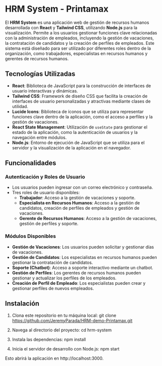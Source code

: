 # HRM System - Printamax

El **HRM System** es una aplicación web de gestión de recursos humanos desarrollada con **React** y **Tailwind CSS**, utilizando **Node.js** para la visualización. Permite a los usuarios gestionar funciones clave relacionadas con la administración de empleados, incluyendo la gestión de vacaciones, la contratación de candidatos y la creación de perfiles de empleados. Este sistema está diseñado para ser utilizado por diferentes roles dentro de la organización, como trabajadores, especialistas en recursos humanos y gerentes de recursos humanos.

## Tecnologías Utilizadas

- **React**: Biblioteca de JavaScript para la construcción de interfaces de usuario interactivas y dinámicas.
- **Tailwind CSS**: Framework de diseño CSS que facilita la creación de interfaces de usuario personalizadas y atractivas mediante clases de utilidad.
- **Lucide Icons**: Biblioteca de íconos que se utiliza para representar funciones clave dentro de la aplicación, como el acceso a perfiles y la gestión de vacaciones.
- **React State Management**: Utilización de `useState` para gestionar el estado de la aplicación, como la autenticación de usuarios y la navegación entre módulos.
- **Node.js**: Entorno de ejecución de JavaScript que se utiliza para el servidor y la visualización de la aplicación en el navegador.

## Funcionalidades

### Autenticación y Roles de Usuario
- Los usuarios pueden ingresar con un correo electrónico y contraseña.
- Tres roles de usuario disponibles:
  - **Trabajador**: Acceso a la gestión de vacaciones y soporte.
  - **Especialista en Recursos Humanos**: Acceso a la gestión de candidatos, creación de perfiles de empleados y gestión de vacaciones.
  - **Gerente de Recursos Humanos**: Acceso a la gestión de vacaciones, gestión de perfiles y soporte.

### Módulos Disponibles
- **Gestión de Vacaciones**: Los usuarios pueden solicitar y gestionar días de vacaciones.
- **Gestión de Candidatos**: Los especialistas en recursos humanos pueden gestionar la contratación de candidatos.
- **Soporte (Chatbot)**: Acceso a soporte interactivo mediante un chatbot.
- **Gestión de Perfiles**: Los gerentes de recursos humanos pueden gestionar y actualizar los perfiles de los empleados.
- **Creación de Perfil de Empleado**: Los especialistas pueden crear y gestionar perfiles de nuevos empleados.

## Instalación

1. Clona este repositorio en tu máquina local:
   git clone https://github.com/JeremyParada/HRM-demo-Printamax.git

2. Navega al directorio del proyecto:
    cd hrm-system
3. Instala las dependencias:
    npm install
4. Inicia el servidor de desarrollo con Node.js:
    npm start

Esto abrirá la aplicación en http://localhost:3000.